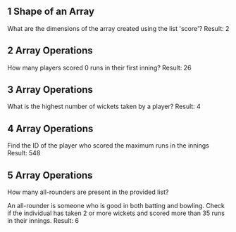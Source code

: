 ## 1 Shape of an Array
What are the dimensions of the array created using the list 'score'?
Result: 2

## 2 Array Operations
How many players scored 0 runs in their first inning?
Result: 26

## 3 Array Operations
What is the highest number of wickets taken by a player?
Result: 4

## 4 Array Operations
Find the ID of the player who scored the maximum runs in the innings
Result: 548

## 5 Array Operations
How many all-rounders are present in the provided list?

An all-rounder is someone who is good in both batting and bowling. Check if the individual has taken 2 or more wickets and scored more than 35 runs in their innings.
Result: 6
